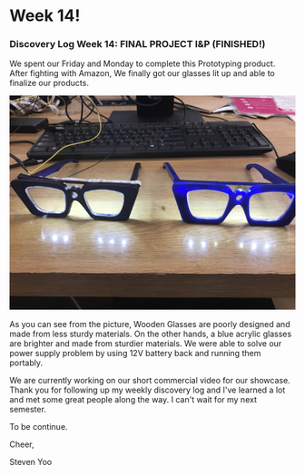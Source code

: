 # Week 14!

### Discovery Log Week 14: FINAL PROJECT I&P \(FINISHED!\) <a id="discovery-log-week-13-final-project-i-and-p"></a>

We spent our Friday and Monday to complete this Prototyping product. After fighting with Amazon, We finally got our glasses lit up and able to finalize our products. 

![Left: Wooden Glasses \($1000\) and Right: Blue Acrylic Glasses \($10,000\) ](../.gitbook/assets/img_5340.jpg)

As you can see from the picture, Wooden Glasses are poorly designed and made from less sturdy materials. On the other hands, a blue acrylic glasses are brighter and made from sturdier materials. We were able to solve our power supply problem by using 12V battery back and running them portably.

We are currently working on our short commercial video for our showcase. Thank you for following up my weekly discovery log and I've learned a lot and met some great people along the way. I can't wait for my next semester.

To be continue.

Cheer,

Steven Yoo

